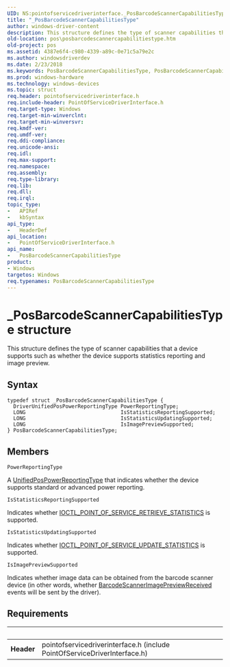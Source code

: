 ```yaml
---
UID: NS:pointofservicedriverinterface._PosBarcodeScannerCapabilitiesType
title: "_PosBarcodeScannerCapabilitiesType"
author: windows-driver-content
description: This structure defines the type of scanner capabilities that a device supports such as whether the device supports statistics reporting and image preview.
old-location: pos\posbarcodescannercapabilitiestype.htm
old-project: pos
ms.assetid: 4387e6f4-c980-4339-a89c-0e71c5a79e2c
ms.author: windowsdriverdev
ms.date: 2/23/2018
ms.keywords: PosBarcodeScannerCapabilitiesType, PosBarcodeScannerCapabilitiesType structure, _PosBarcodeScannerCapabilitiesType, pointofservicedriverinterface/PosBarcodeScannerCapabilitiesType, pos.posbarcodescannercapabilitiestype
ms.prod: windows-hardware
ms.technology: windows-devices
ms.topic: struct
req.header: pointofservicedriverinterface.h
req.include-header: PointOfServiceDriverInterface.h
req.target-type: Windows
req.target-min-winverclnt: 
req.target-min-winversvr: 
req.kmdf-ver: 
req.umdf-ver: 
req.ddi-compliance: 
req.unicode-ansi: 
req.idl: 
req.max-support: 
req.namespace: 
req.assembly: 
req.type-library: 
req.lib: 
req.dll: 
req.irql: 
topic_type:
-	APIRef
-	kbSyntax
api_type:
-	HeaderDef
api_location:
-	PointOfServiceDriverInterface.h
api_name:
-	PosBarcodeScannerCapabilitiesType
product:
- Windows
targetos: Windows
req.typenames: PosBarcodeScannerCapabilitiesType
---
```


# _PosBarcodeScannerCapabilitiesType structure
This structure defines the type of scanner capabilities that a device supports such as whether the device supports statistics reporting and image preview.

## Syntax
```
typedef struct _PosBarcodeScannerCapabilitiesType {
  DriverUnifiedPosPowerReportingType PowerReportingType;
  LONG                               IsStatisticsReportingSupported;
  LONG                               IsStatisticsUpdatingSupported;
  LONG                               IsImagePreviewSupported;
} PosBarcodeScannerCapabilitiesType;
```

## Members


`PowerReportingType`

A <a href="https://msdn.microsoft.com/e0263969-1c6a-4805-a647-d4b9df83ef71">UnifiedPosPowerReportingType</a> that indicates whether the device supports standard or advanced power reporting.

`IsStatisticsReportingSupported`

Indicates whether <a href="https://msdn.microsoft.com/library/windows/hardware/dn772120">IOCTL_POINT_OF_SERVICE_RETRIEVE_STATISTICS</a> is supported.

`IsStatisticsUpdatingSupported`

Indicates whether <a href="https://msdn.microsoft.com/library/windows/hardware/dn772126">IOCTL_POINT_OF_SERVICE_UPDATE_STATISTICS</a> is supported.

`IsImagePreviewSupported`

Indicates whether image data can be obtained from the barcode scanner device (in other words, whether <a href="https://msdn.microsoft.com/library/windows/hardware/dn757466">BarcodeScannerImagePreviewReceived</a> events will be sent by the driver).


## Requirements
| &nbsp; | &nbsp; |
| ---- |:---- |
| **Header** | pointofservicedriverinterface.h (include PointOfServiceDriverInterface.h) |